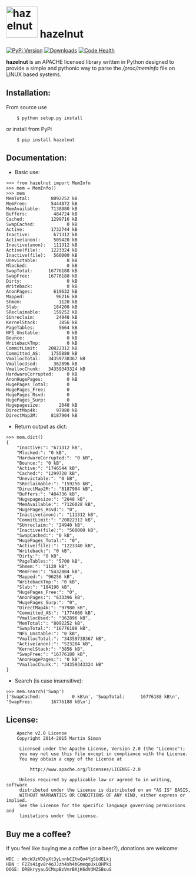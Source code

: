 <h1><img src="https://raw.githubusercontent.com/c0ding/hazelnut/master/doc/hazelnut.png" height=85 alt="hazelnut" title="hazelnut"> hazelnut</h1>

[![PyPi Version](http://img.shields.io/pypi/v/hazelnut.svg)](https://pypi.python.org/pypi/hazelnut/)   [![Downloads](http://img.shields.io/pypi/dm/hazelnut.svg)](https://pypi.python.org/pypi/hazelnut/)
[![Code Health](https://landscape.io/github/c0ding/hazelnut/master/landscape.svg)](https://landscape.io/github/c0ding/hazelnut/master)

**hazelnut** is an APACHE licensed library written in Python designed to provide a simple and pythonic way to parse the _/proc/meminfo_ file on LINUX based systems.

## Installation:

From source use

		$ python setup.py install

or install from PyPi

		$ pip install hazelnut
		
## Documentation:

- Basic use:

```
>>> from hazelnut import MemInfo
>>> mem = MemInfo()
>>> mem
MemTotal:        8092252 kB
MemFree:         5444872 kB
MemAvailable:    7138880 kB
Buffers:          484724 kB
Cached:          1299716 kB
SwapCached:            0 kB
Active:          1732744 kB
Inactive:         671312 kB
Active(anon):     509420 kB
Inactive(anon):   111312 kB
Active(file):    1223324 kB
Inactive(file):   560000 kB
Unevictable:           0 kB
Mlocked:               0 kB
SwapTotal:      16776188 kB
SwapFree:       16776188 kB
Dirty:                 0 kB
Writeback:             0 kB
AnonPages:        619632 kB
Mapped:            96216 kB
Shmem:              1120 kB
Slab:             184200 kB
SReclaimable:     159252 kB
SUnreclaim:        24948 kB
KernelStack:        3856 kB
PageTables:         5664 kB
NFS_Unstable:          0 kB
Bounce:                0 kB
WritebackTmp:          0 kB
CommitLimit:    20822312 kB
Committed_AS:    1755880 kB
VmallocTotal:   34359738367 kB
VmallocUsed:      362896 kB
VmallocChunk:   34359343324 kB
HardwareCorrupted:     0 kB
AnonHugePages:         0 kB
HugePages_Total:       0
HugePages_Free:        0
HugePages_Rsvd:        0
HugePages_Surp:        0
Hugepagesize:       2048 kB
DirectMap4k:       97980 kB
DirectMap2M:     8187904 kB
```

- Return output as dict:

```
>>> mem.dict()
{
	"Inactive:": "671312 kB",
	"Mlocked:": "0 kB",
	"HardwareCorrupted:": "0 kB",
	"Bounce:": "0 kB",
	"Active:": "1746544 kB",
	"Cached:": "1299720 kB",
	"Unevictable:": "0 kB",
	"SReclaimable:": "159256 kB",
	"DirectMap2M:": "8187904 kB",
	"Buffers:": "484736 kB",
	"Hugepagesize:": "2048 kB",
	"MemAvailable:": "7126028 kB",
	"HugePages_Rsvd:": "0",
	"Inactive(anon):": "111312 kB",
	"CommitLimit:": "20822312 kB",
	"SUnreclaim:": "24940 kB",
	"Inactive(file):": "560000 kB",
	"SwapCached:": "0 kB",
	"HugePages_Total:": "0",
	"Active(file):": "1223340 kB",
	"Writeback:": "0 kB",
	"Dirty:": "0 kB",
	"PageTables:": "5700 kB",
	"Shmem:": "1120 kB",
	"MemFree:": "5432004 kB",
	"Mapped:": "96256 kB",
	"WritebackTmp:": "0 kB",
	"Slab:": "184196 kB",
	"HugePages_Free:": "0",
	"AnonPages:": "633396 kB",
	"HugePages_Surp:": "0",
	"DirectMap4k:": "97980 kB",
	"Committed_AS:": "1774860 kB",
	"VmallocUsed:": "362896 kB",
	"MemTotal:": "8092252 kB",
	"SwapTotal:": "16776188 kB",
	"NFS_Unstable:": "0 kB",
	"VmallocTotal:": "34359738367 kB",
	"Active(anon):": "523204 kB",
	"KernelStack:": "3856 kB",
	"SwapFree:": "16776188 kB",
	"AnonHugePages:": "0 kB",
	"VmallocChunk:": "34359343324 kB"
}
```

- Search (is case insensitive):

```
>>> mem.search('Swap')
['SwapCached:            0 kB\n', 'SwapTotal:      16776188 kB\n', 'SwapFree:       16776188 kB\n']
```

## License:

```
	Apache v2.0 License
	Copyright 2014-2015 Martin Simon

	 Licensed under the Apache License, Version 2.0 (the "License");
	 you may not use this file except in compliance with the License.
	 You may obtain a copy of the License at

		 http://www.apache.org/licenses/LICENSE-2.0

	 Unless required by applicable law or agreed to in writing, software
	 distributed under the License is distributed on an "AS IS" BASIS,
	 WITHOUT WARRANTIES OR CONDITIONS OF ANY KIND, either express or implied.
	 See the License for the specific language governing permissions and
	 limitations under the License.

```

## Buy me a coffee?

If you feel like buying me a coffee (or a beer?), donations are welcome:

```
WDC : WbcWJzVD8yXt3yLnnkCZtwQo4YgSUdELkj
HBN : F2Zs4igv8r4oJJzh4sh4bGmeqoUxLQHPki
DOGE: DRBkryyau5CMxpBzVmrBAjK6dVdMZSBsuS
```